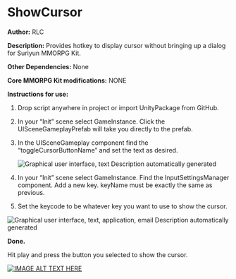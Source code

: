 # ShowCursor

**Author:** RLC

**Description:** Provides hotkey to display cursor without bringing up a dialog
for Suriyun MMORPG Kit.

**Other Dependencies:** None

**Core MMORPG Kit modifications:** NONE

**Instructions for use:**

1.  Drop script anywhere in project or import UnityPackage from GitHub.

2.  In your “Init” scene select GameInstance. Click the UISceneGameplayPrefab
    will take you directly to the prefab.

3.  In the UISceneGameplay component find the “toggleCursorButtonName” and set
    the text as desired.

    ![Graphical user interface, text Description automatically
    generated](media/9d82f6583bd7377d6343e04e31157bc9.png)

4.  In your “Init” scene select GameInstance. Find the InputSettingsManager
    component. Add a new key. keyName must be exactly the same as previous.

5.  Set the keycode to be whatever key you want to use to show the cursor.

![Graphical user interface, text, application, email Description automatically
generated](media/001153dd92eb5c0505d413de1a300129.png)

**Done.**

Hit play and press the button you selected to show the cursor.


[![IMAGE ALT TEXT HERE](http://img.youtube.com/vi/Wbf0DS2OH38/0.jpg)](http://www.youtube.com/watch?v=Wbf0DS2OH38)
